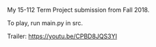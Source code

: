 My 15-112 Term Project submission from Fall 2018.

To play, run main.py in src.

Trailer: https://youtu.be/CPBD8JQS3YI
